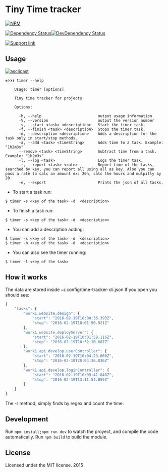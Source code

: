 # Tiny Time tracker
[![NPM](https://nodei.co/npm/time-tracker-cli.png?downloads=true)](https://nodei.co/npm/time-tracker-cli/)

[![Dependency Status](https://david-dm.org/danibram/time-tracker-cli.svg?style=flat-square)](https://david-dm.org/danibram/time-tracker-cli)[![DevDependency Status](https://img.shields.io/david/dev/danibram/time-tracker-cli.svg?style=flat-square)][npm-home-module]

[![Support link][paypal-badge]][paypal-link]

## Usage

[![asciicast](https://asciinema.org/a/dzegwhnwxvv28q84u8uvsgyas.png)](https://asciinema.org/a/dzegwhnwxvv28q84u8uvsgyas)

```
±❩❩❩ timer --help

    Usage: timer [options]

    Tiny time tracker for projects

    Options:

      -h, --help                         output usage information
      -V, --version                      output the version number
      -s, --start <task> <description>   Start the timer task.
      -f, --finish <task> <description>  Stops the timer task.
      -d, --description <description>    Adds a description for the task only in start/stop methods.
      -a, --add <task> <timeString>      Adds time to a task. Example: "1h2m3s"
      --remove <task> <timeString>       Subtract time from a task. Example: "1h2m3s"
      -l, --log <task>                   Logs the timer task.
      -r, --report <task> <rate>         Report time of the tasks, searched by key, you can report all using all as key. Also you can pass a rate to calc an amount ex: 20h, calc the hours and mulpitly by 20
      -e, --export                       Prints the json of all tasks.
```

- To start a task run:
```
$ timer -s <key of the task> -d  <description>
```
- To finish a task run:
```
$ timer -s <key of the task> -d  <description>
```
- You can add a description adding:
```
$ timer -s <key of the task> -d  <description>
$ timer -h <key of the task> -d  <description>
```
- You can also see the timer running:
```
$ timer -l <key of the task>
```
## How it works
The data are stored inside ~/.config/time-tracker-cli.json
If you open you should see: 

```javascript
{
	"tasks": {
		"work1.website.design": {
			"start": "2016-02-19T10:00:36.393Z",
			"stop": "2016-02-19T18:01:50.921Z"
		},
		"work1.website.deployServer": {
			"start": "2016-02-19T10:01:59.116Z",
			"stop": "2016-02-19T10:32:10.687Z"
		},
		"work1.api.develop.userController": {
			"start": "2016-02-19T10:04:23.060Z",
			"stop": "2016-02-19T20:04:36.836Z"
		},
		"work1.api.develop.loginController": {
			"start": "2016-02-19T10:09:41.848Z",
			"stop": "2016-02-19T13:11:54.059Z"
		}
	}
}
```

The -r method, simply finds by regex and count the time.

## Development

Run ```npm install;npm run dev``` to watch the proyect, and compile the code automatically.
Run ```npm build``` to build the module.

## License
Licensed under the MIT license. 2015


[paypal-badge]: https://img.shields.io/badge/❤%20support-paypal-blue.svg?style=flat-square
[paypal-link]: https://www.paypal.me/danibram
[npm-home-module]: https://www.npmjs.com/package/time-tracker-cli
